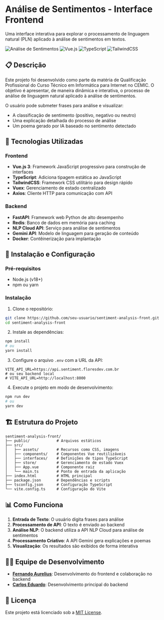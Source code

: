 # Análise de Sentimentos - Interface Frontend

Uma interface interativa para explorar o processamento de linguagem natural (PLN) aplicado à análise de sentimentos em textos.

![Análise de Sentimentos](https://img.shields.io/badge/Análise_de_Sentimentos-PLN-blue)
![Vue.js](https://img.shields.io/badge/Vue.js-3.x-42b883)
![TypeScript](https://img.shields.io/badge/TypeScript-5.x-3178c6)
![TailwindCSS](https://img.shields.io/badge/TailwindCSS-4.x-38bdf8)

## 📋 Descrição

Este projeto foi desenvolvido como parte da matéria de Qualificação Profissional do Curso Técnico em Informática para Internet no CEMIC. O objetivo é apresentar, de maneira dinâmica e interativa, o processo de análise de linguagem natural aplicado à análise de sentimentos.

O usuário pode submeter frases para análise e visualizar:
- A classificação de sentimento (positivo, negativo ou neutro)
- Uma explicação detalhada do processo de análise
- Um poema gerado por IA baseado no sentimento detectado

## 🚀 Tecnologias Utilizadas

### Frontend
- **Vue.js 3**: Framework JavaScript progressivo para construção de interfaces
- **TypeScript**: Adiciona tipagem estática ao JavaScript
- **TailwindCSS**: Framework CSS utilitário para design rápido
- **Vuex**: Gerenciamento de estado centralizado
- **Axios**: Cliente HTTP para comunicação com API

### Backend
- **FastAPI**: Framework web Python de alto desempenho
- **Redis**: Banco de dados em memória para caching
- **NLP Cloud API**: Serviço para análise de sentimentos
- **Gemini API**: Modelo de linguagem para geração de conteúdo
- **Docker**: Contêinerização para implantação

## 🔧 Instalação e Configuração

### Pré-requisitos
- Node.js (v18+)
- npm ou yarn

### Instalação

1. Clone o repositório:
```bash
git clone https://github.com/seu-usuario/sentiment-analysis-front.git
cd sentiment-analysis-front
```

2. Instale as dependências:
```bash
npm install
# ou
yarn install
```

3. Configure o arquivo `.env` com a URL da API:
```
VITE_API_URL=https://api.sentiment.floresdev.com.br
# ou seu backend local
# VITE_API_URL=http://localhost:8000
```

4. Execute o projeto em modo de desenvolvimento:
```bash
npm run dev
# ou
yarn dev
```

## 🏗️ Estrutura do Projeto

```
sentiment-analysis-front/
├── public/            # Arquivos estáticos
├── src/
│   ├── assets/        # Recursos como CSS, imagens
│   ├── components/    # Componentes Vue reutilizáveis
│   ├── interfaces/    # Definições de tipos TypeScript
│   ├── store/         # Gerenciamento de estado Vuex
│   ├── App.vue        # Componente raiz
│   └── main.ts        # Ponto de entrada da aplicação
├── index.html         # HTML principal
├── package.json       # Dependências e scripts
├── tsconfig.json      # Configuração TypeScript
└── vite.config.ts     # Configuração do Vite
```

## 📊 Como Funciona

1. **Entrada de Texto**: O usuário digita frases para análise
2. **Processamento de API**: O texto é enviado ao backend
3. **Análise NLP**: O backend utiliza a API NLP Cloud para análise de sentimentos
4. **Processamento Criativo**: A API Gemini gera explicações e poemas
5. **Visualização**: Os resultados são exibidos de forma interativa

## 👨‍💻 Equipe de Desenvolvimento

- **[Fernando Aurelius](https://github.com/FernandoAurelius)**: Desenvolvimento do frontend e colaboração no backend
- **[Carlos Eduardo](https://github.com/carloseduardofalmada)**: Desenvolvimento principal do backend

## 📝 Licença

Este projeto está licenciado sob a [MIT License](LICENSE).
